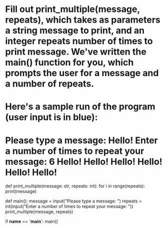 # Fill out print_multiple(message, repeats), which takes as parameters a string message to print, and an integer repeats number of times to print message. We've written the main() function for you, which prompts the user for a message and a number of repeats.

# Here's a sample run of the program (user input is in blue):

# Please type a message: Hello! Enter a number of times to repeat your message: 6 Hello! Hello! Hello! Hello! Hello! Hello!

def print_multiple(message: str, repeats: int):
     for i in range(repeats):
        print(message)

def main():
    message = input("Please type a message: ")
    repeats = int(input("Enter a number of times to repeat your message: ")) 
    print_multiple(message, repeats)

if __name__ == '__main__':
    main()
